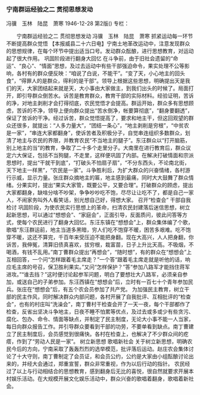 ### 宁南群运经验之二  贯彻思想发动
冯骥　玉林　陆昆　萧寒
1946-12-28
第2版()
专栏：

　　宁南群运经验之二
    贯彻思想发动
    冯骥　玉林　陆昆　萧寒
    抓紧运动每一环节  不断提高群众觉悟
    【本报威县二十六日电】宁南土地革改运动中，注意发现群众的思想规律，在每个环节中提出适当口号。发动群众酝酿，进行思想教育，对运动起了很大作用。
        巩固阶段进行翻身大回忆
    在斗争前，由于旧社会遗留的“命运”、“良心”、“情面”思想，及过去运动中有些干部强迫命令，果实处理不公等影响，各村有的群众便反映：“咱说了白说，不能干”。“变了天，小心地主的回头食”，“得罪人的是群众，得利的是干部”。领导上根据这些思想，明确提出天是我们的天，大家团结起来就是天，大小事由大家做主，到我们出头的时候了。局面打开，即引导群众倒苦水。诉苦是教育群众，教育干部的实际材料。经验证明，苦诉的净，对地主剥削才会打得彻底，农民觉悟才会提高。群运开始，群众多有思想顾虑，苦诉的不净，领导上便向群众提出“苦水倒净，帐要算彻底”，“翻身要翻透”，保证了苦诉的干净。经过诉苦，群众觉悟提高了，要求和地主干，但这回观望的群众还很多，就提出：“人多力量大”，“团结一条心”，“地主剥削是穷根”，“中贫农是一家”，“串连大家都翻身”，使诉苦者及积极分子，自觉串连组织多数群众，划清了地主与农民的界限，并教育农民“不当地主的腿子”。东汪群众以“打开脑筋，别上地主的当”的教育，争取了二十多个走里分子。大南里在进行教育后，群众议定六大保证，包括不当狗腿，不走里，这样便巩固了内部。在解决打破情面和宗派思想时，提出“干就干到底”，“打破头不怕扇子扇”，“不分东西头，不论南北街，天下地主一样黑”，“农民是一家”。斗争胜利后，为扩大群众的兴奋情绪，各村游行示威，显示力量。张庄群众摘地主的匾，地主感到最痛，同时大大鼓舞了群众情绪。分果实时，提出“果实大家管，既要公平，又要合理”。打破群众的顾虑，提出大家都翻身，缺啥分啥不吵架，争争吵吵吃不饱，尽尽让让吃不了，都是自己一家人，不闹家务叫外人看笑话，别光想自己好，得想大家。
  召开“检查会”  干部自我检讨
    巩固阶段，为使农民实行思想上的革命，扫清农民封建落后迷信思想，树立起新思想，可以通过“想想会”、“家庭会”，正面引导，反面质问，彼此问答等方式，使每个农民进行了翻身大回忆。东汪东镇在“想想会”上，群众集体编了个歌，歌唱“东汪群运前，地主当道多黑暗，穷人们吃不饱穿不暖，困苦多艰难。吃不饱穿不暖，这还不算完，千百年来受压迫不能把身翻。现在大高兴，人人把身翻，你诉苦，我伸冤，清算旧债真喜欢，拔穷根，栽富苗，日子上升比天高。不吸烟，不喝酒，有钱不乱用。”南丁曹群众提出“再想会”，“随时想”，有的群众在“想想会”上互相回答，一个问“怎样跟着毛主席走？”一个答“跟着毛主席走就是听他的话，响应毛主席的号召，保卫胜利果实。”又问“怎样保护？”答“参加八路军才能挡住蒋军进攻。”“谁去挡？”这时便讨论起参军问题，明白了要想壮大八路军，必须亲自参加，或送自己的子弟参加。东汪西镇在“想想会”后，立时有一百七十个青年参加民兵。张庄在“想想会”后，有五个农会员参加了共产党。
    为加强民主教育，树立干部的民主作风，同时解决群众内部问题，各村开展了自我批评、互相批评的“检查会”，也有的村庄叫“洗澡会”，南丁曹村干检查会开了一天一夜，每个干部都作了检查，反省出坚决斗争地主，日夜不睡不怕累等优点，及过去或多或少有些贪污、腐化、包办、命令、情面等缺点，并制定了民主制度，无论大小事不能一人当家，每日向群众报告工作。并引导群众要看到干部的功劳，不要单看到缺点。南丁曹建立了民主制度后，会员感觉到很痛快。各村在检查上，也解决了不少群众间的疙瘩，作到了“劳动人民是一家”。
  树立新思想  歌唱新社会
    关于树立新思想，明确农民今后的方向，宁南采取了轰轰烈烈的选举模范，批评落后运动。赵庄农会集体讨论了十大守则，南丁曹制定了会员证，和会员公约，公约是大家由小组酝酿讨论出来的，并经大会通过，郑重宣誓，群众非常重视，作为以后行动的指针。
    农民经过了以上与行动相结合的思想教育，感到翻身后无比的喜悦，很自然就要求开展本村娱乐活动。在大规模开展文化娱乐活动中，群众兴奋的歌唱着翻身，歌唱着新社会。
